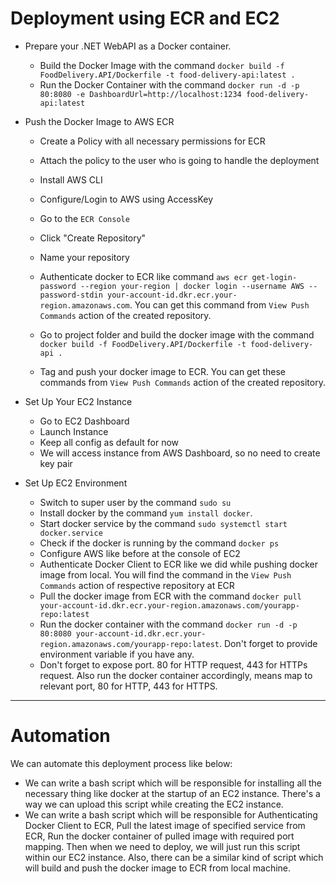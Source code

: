 ﻿# Deployment using ECR and EC2

- Prepare your .NET WebAPI as a Docker container.
	- Build the Docker Image with the command `docker build -f FoodDelivery.API/Dockerfile -t food-delivery-api:latest .`
	- Run the Docker Container with the command `docker run -d -p 80:8080 -e DashboardUrl=http://localhost:1234 food-delivery-api:latest`

- Push the Docker Image to AWS ECR
	- Create a Policy with all necessary permissions for ECR
	- Attach the policy to the user who is going to handle the deployment
	- Install AWS CLI
	- Configure/Login to AWS using AccessKey

	- Go to the `ECR Console`
	- Click "Create Repository"
	- Name your repository

	- Authenticate docker to ECR like command `aws ecr get-login-password --region your-region | docker login --username AWS --password-stdin your-account-id.dkr.ecr.your-region.amazonaws.com`. You can get this command from `View Push Commands` action of the created repository.
	- Go to project folder and build the docker image with the command `docker build -f FoodDelivery.API/Dockerfile -t food-delivery-api .`
	- Tag and push your docker image to ECR. You can get these commands from `View Push Commands` action of the created repository.

- Set Up Your EC2 Instance
	- Go to EC2 Dashboard
	- Launch Instance
	- Keep all config as default for now
	- We will access instance from AWS Dashboard, so no need to create key pair

- Set Up EC2 Environment
	- Switch to super user by the command `sudo su`
	- Install docker by the command `yum install docker`.
	- Start docker service by the command `sudo systemctl start docker.service`
	- Check if the docker is running by the command `docker ps`
	- Configure AWS like before at the console of EC2
	- Authenticate Docker Client to ECR like we did while pushing docker image from local. You will find the command in the `View Push Commands` action of respective repository at ECR
	- Pull the docker image from ECR with the command `docker pull your-account-id.dkr.ecr.your-region.amazonaws.com/yourapp-repo:latest`
	- Run the docker container with the command `docker run -d -p 80:8080 your-account-id.dkr.ecr.your-region.amazonaws.com/yourapp-repo:latest`. Don't forget to provide environment variable if you have any.
	- Don't forget to expose port. 80 for HTTP request, 443 for HTTPs request. Also run the docker container accordingly, means map to relevant port, 80 for HTTP, 443 for HTTPS.

<hr>

# Automation

We can automate this deployment process like below:
- We can write a bash script which will be responsible for installing all the necessary thing like docker at the startup of an EC2 instance. There's a way we can upload this script while creating the EC2 instance.
- We can write a bash script which will be responsible for Authenticating Docker Client to ECR, Pull the latest image of specified service from ECR, Run the docker container of pulled image with required port mapping. Then when we need to deploy, we will just run this script within our EC2 instance. Also, there can be a similar kind of script which will build and push the docker image to ECR from local machine.